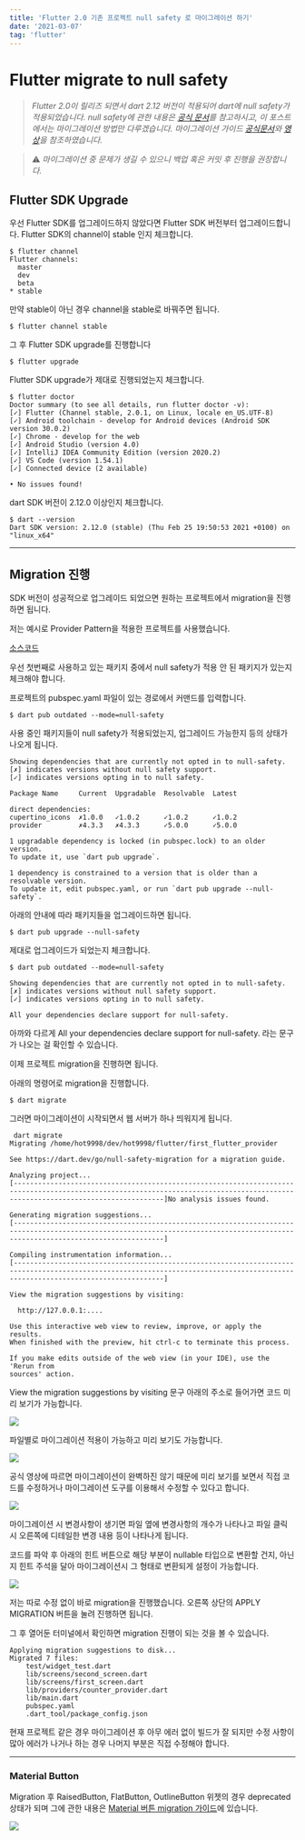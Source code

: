 ```yaml
---
title: 'Flutter 2.0 기존 프로젝트 null safety 로 마이그레이션 하기'
date: '2021-03-07'
tag: 'flutter'
---
```


# Flutter migrate to null safety 

> *Flutter 2.0이 릴리즈 되면서 dart 2.12 버전이 적용되어 dart에 null safety가 적용되었습니다.
null safety에 관한 내용은 [공식 문서](https://dart.dev/null-safety/tour)를 참고하시고,
이 포스트에서는 마이그레이션 방법만 다루겠습니다.
마이그레이션 가이드 [공식문서](https://dart.dev/null-safety/migration-guide)와 [영상](https://youtu.be/bvq7wbn4VAA)을 참조하였습니다.*

> ⚠️ *마이그레이션 중 문제가 생길 수 있으니 백업 혹은 커밋 후 진행을 권장합니다.*

## Flutter SDK Upgrade

우선 Flutter SDK를 업그레이드하지 않았다면 Flutter SDK 버전부터 업그레이드합니다.
Flutter SDK의 channel이 stable 인지 체크합니다.

```
$ flutter channel
Flutter channels:
  master
  dev
  beta
* stable
```

만약 stable이 아닌 경우 channel을 stable로 바꿔주면 됩니다.

```
$ flutter channel stable
```

그 후 Flutter SDK upgrade를 진행합니다

```
$ flutter upgrade
```

Flutter SDK upgrade가 제대로 진행되었는지 체크합니다.

```
$ flutter doctor
Doctor summary (to see all details, run flutter doctor -v):
[✓] Flutter (Channel stable, 2.0.1, on Linux, locale en_US.UTF-8)
[✓] Android toolchain - develop for Android devices (Android SDK version 30.0.2)
[✓] Chrome - develop for the web
[✓] Android Studio (version 4.0)
[✓] IntelliJ IDEA Community Edition (version 2020.2)
[✓] VS Code (version 1.54.1)
[✓] Connected device (2 available)

• No issues found!
```

dart SDK 버전이 2.12.0 이상인지 체크합니다.

```
$ dart --version
Dart SDK version: 2.12.0 (stable) (Thu Feb 25 19:50:53 2021 +0100) on "linux_x64"
```

---

## Migration 진행

SDK 버전이 성공적으로 업그레이드 되었으면 원하는 프로젝트에서 migration을 진행하면 됩니다.

저는 예시로 Provider Pattern을 적용한 프로젝트를 사용했습니다.

[소스코드](https://github.com/KimBiYam/first_flutter_provider)

우선 첫번째로 사용하고 있는 패키지 중에서 null safety가 적용 안 된 패키지가 있는지 체크해야 합니다.

프로젝트의 pubspec.yaml 파일이 있는 경로에서 커맨드를 입력합니다.

```
$ dart pub outdated --mode=null-safety
```

사용 중인 패키지들이 null safety가 적용되었는지, 업그레이드 가능한지 등의 상태가 나오게 됩니다.

```
Showing dependencies that are currently not opted in to null-safety.
[✗] indicates versions without null safety support.
[✓] indicates versions opting in to null safety.

Package Name     Current  Upgradable  Resolvable  Latest  

direct dependencies:
cupertino_icons  ✗1.0.0   ✓1.0.2      ✓1.0.2      ✓1.0.2  
provider         ✗4.3.3   ✗4.3.3      ✓5.0.0      ✓5.0.0  

1 upgradable dependency is locked (in pubspec.lock) to an older version.
To update it, use `dart pub upgrade`.

1 dependency is constrained to a version that is older than a resolvable version.
To update it, edit pubspec.yaml, or run `dart pub upgrade --null-safety`.
```

아래의 안내에 따라 패키지들을 업그레이드하면 됩니다.

```
$ dart pub upgrade --null-safety
```

제대로 업그레이드가 되었는지 체크합니다.

```
$ dart pub outdated --mode=null-safety
```

```
Showing dependencies that are currently not opted in to null-safety.
[✗] indicates versions without null safety support.
[✓] indicates versions opting in to null safety.

All your dependencies declare support for null-safety.
```

아까와 다르게 All your dependencies declare support for null-safety. 라는 문구가 나오는 걸 확인할 수 있습니다.

이제 프로젝트 migration을 진행하면 됩니다.

아래의 명령어로 migration을 진행합니다.

```
$ dart migrate
```

그러면 마이그레이션이 시작되면서 웹 서버가 하나 띄워지게 됩니다.

```
 dart migrate 
Migrating /home/hot9998/dev/hot9998/flutter/first_flutter_provider

See https://dart.dev/go/null-safety-migration for a migration guide.

Analyzing project...
[---------------------------------------------------------------------------------------------------------------------------------------------------------------------------------]No analysis issues found.

Generating migration suggestions...
[---------------------------------------------------------------------------------------------------------------------------------------------------------------------------------]

Compiling instrumentation information...
[---------------------------------------------------------------------------------------------------------------------------------------------------------------------------------]

View the migration suggestions by visiting:

  http://127.0.0.1:....

Use this interactive web view to review, improve, or apply the results.
When finished with the preview, hit ctrl-c to terminate this process.

If you make edits outside of the web view (in your IDE), use the 'Rerun from
sources' action.
```

View the migration suggestions by visiting 문구 아래의 주소로 들어가면
코드 미리 보기가 가능합니다.

![](/images/posts/flutter/flutter2.0-migration_1.png)

파일별로 마이그레이션 적용이 가능하고 미리 보기도 가능합니다.

![](/images/posts/flutter/flutter2.0-migration_2.png)

공식 영상에 따르면 마이그레이션이 완벽하진 않기 때문에 미리 보기를 보면서
직접 코드를 수정하거나 마이그레이션 도구를 이용해서 수정할 수 있다고 합니다.

![](/images/posts/flutter/flutter2.0-migration_3.png)

마이그레이션 시 변경사항이 생기면 파일 옆에 변경사항의 개수가 나타나고
파일 클릭 시 오른쪽에 디테일한 변경 내용 등이 나타나게 됩니다.

코드를 파악 후 아래의 힌트 버튼으로
해당 부분이 nullable 타입으로 변환할 건지, 아닌지 힌트 주석을 달아
마이그레이션시 그 형태로 변환되게 설정이 가능합니다.

![](/images/posts/flutter/flutter2.0-migration_4.png)

저는 따로 수정 없이 바로 migration을 진행했습니다.
오른쪽 상단의 APPLY MIGRATION 버튼을 눌려 진행하면 됩니다.

그 후 열어둔 터미널에서 확인하면 migration 진행이 되는 것을 볼 수 있습니다.

```
Applying migration suggestions to disk...
Migrated 7 files:
    test/widget_test.dart
    lib/screens/second_screen.dart
    lib/screens/first_screen.dart
    lib/providers/counter_provider.dart
    lib/main.dart
    pubspec.yaml
    .dart_tool/package_config.json
```

현재 프로젝트 같은 경우 마이그레이션 후 아무 에러 없이 빌드가 잘 되지만
수정 사항이 많아 에러가 나거나 하는 경우 나머지 부분은 직접 수정해야 합니다.

---

### Material Button

Migration 후 RaisedButton, FlatButton, OutlineButton 위젯의 경우
deprecated 상태가 되며 그에 관한 내용은 [Material 버튼 migration 가이드](https://docs.google.com/document/d/1yohSuYrvyya5V1hB6j9pJskavCdVq9sVeTqSoEPsWH0/edit#)에 있습니다.

![](/images/posts/flutter/flutter2.0-migration_5.png)
